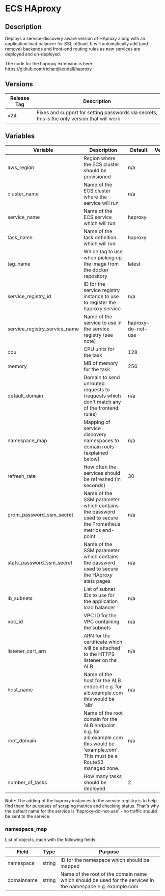 # ECS HAproxy

## Description

Deploys a service-discovery aware version of HAproxy along with an application load balancer for SSL offload.  It will automatically add (and remove) backends and front-end routing rules as new services are deployed and un-deployed.

The code for the haproxy extension is here https://github.com/richardjkendall/haproxy

## Versions

|Release Tag|Description|
|---|---|
|v24|Fixes and support for setting passwords via secrets, this is the only version that will work|


## Variables

|Variable|Description|Default|Version
|---|---|---|---|
|aws_region|Region where the ECS cluster should be provisioned|n/a
|cluster_name|Name of the ECS cluster where the service will run|n/a
|service_name|Name of the ECS service which will run|haproxy
|task_name|Name of the task definition which will run|haproxy
|tag_name|Which tag to use when picking up the image from the docker repository|latest
|service_registry_id|ID for the service registry instance to use to register the haproxy service|n/a
|service_registry_service_name|Name of the service to use in the service registry (see note)|haproxy-do-not-use|
|cpu|CPU units for the task|128
|memory|MB of memory for the task|256
|default_domain|Domain to send unrouted requests to (requests which don't match any of the frontend rules)|n/a
|namespace_map|Mapping of service discovery namespaces to domain roots (explained below)|n/a
|refresh_rate|How often the services should be refreshed (in seconds)|30
|prom_password_ssm_secret|Name of the SSM parameter which contains the password used to secure the Prometheus metrics end-point|n/a
|stats_password_ssm_secret|Name of the SSM parameter which contains the password used to secure the HAproxy stats pages|n/a
|lb_subnets|List of subnet IDs to use for the application load balancer|n/a
|vpc_id|VPC ID for the VPC containing the subnets|n/a
|listener_cert_arn|ARN for the certificate which will be attached to the HTTPS listener on the ALB|n/a
|host_name|Name of the host for the ALB endpoint e.g. for alb.example.com this would be 'alb'|n/a
|root_domain|Name of the root domain for the ALB endpoint e.g. for alb.example.com this would be 'example.com'.  This must be a Route53 managed zone.|n/a
|number_of_tasks|How many tasks should be deployed|2

Note: The adding of the haproxy instances to the service registry is to help find them for purposes of scraping metrics and checking status.  That's why the default name for the service is 'haproxy-do-not-use' - no traffic should be sent to the service.

### namespace_map
List of objects, each with the following fields:

|Field|Type|Purpose
|---|---|---|
|namespace|string|ID for the namespace which should be mapped
|domainname|string|Name of the root of the domain name which should be used for the services in the namespace e.g. example.com